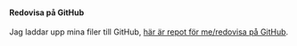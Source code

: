 #### Redovisa på GitHub

Jag laddar upp mina filer till GitHub, [ här är repot för me/redovisa på GitHub](https://github.com/anton97johansson/oophpl).
